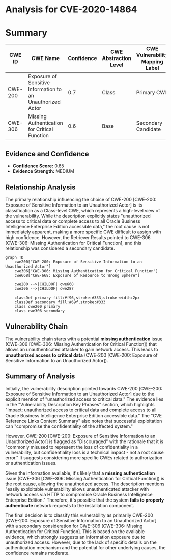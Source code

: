 # Analysis for CVE-2020-14864

# Summary
| CWE ID        | CWE Name                                                                    | Confidence | CWE Abstraction Level | CWE Vulnerability Mapping Label | CWE-Vulnerability Mapping Notes |
|---------------|-----------------------------------------------------------------------------|------------|-----------------------|---------------------------------|---------------------------------|
| CWE-200       | Exposure of Sensitive Information to an Unauthorized Actor                | 0.7        | Class                 | Primary CWE                     | Discouraged                      |
| CWE-306       | Missing Authentication for Critical Function                                | 0.6        | Base                  | Secondary Candidate             | Allowed                          |

## Evidence and Confidence

*   **Confidence Score:** 0.65
*   **Evidence Strength:** MEDIUM

## Relationship Analysis
The primary relationship influencing the choice of CWE-200 [CWE-200: Exposure of Sensitive Information to an Unauthorized Actor] is its classification as a Class-level CWE, which represents a high-level view of the vulnerability. While the description explicitly states "unauthorized access to critical data or complete access to all Oracle Business Intelligence Enterprise Edition accessible data," the root cause is not immediately apparent, making a more specific CWE difficult to assign with high confidence. However, the Retriever Results pointed to CWE-306 [CWE-306: Missing Authentication for Critical Function], and this relationship was considered a secondary candidate.

```mermaid
graph TD
    cwe200["CWE-200: Exposure of Sensitive Information to an Unauthorized Actor"]
    cwe306["CWE-306: Missing Authentication for Critical Function"]
    cwe668["CWE-668: Exposure of Resource to Wrong Sphere"]

    cwe200 -->|CHILDOF| cwe668
    cwe306 -->|CHILDOF| cwe287

    classDef primary fill:#f96,stroke:#333,stroke-width:2px
    classDef secondary fill:#69f,stroke:#333
    class cwe200 primary
    class cwe306 secondary
```

## Vulnerability Chain
The vulnerability chain starts with a potential **missing authentication** issue (CWE-306 [CWE-306: Missing Authentication for Critical Function]) that allows an unauthenticated attacker to gain network access. This leads to **unauthorized access to critical data** (CWE-200 [CWE-200: Exposure of Sensitive Information to an Unauthorized Actor]).

## Summary of Analysis
Initially, the vulnerability description pointed towards CWE-200 [CWE-200: Exposure of Sensitive Information to an Unauthorized Actor] due to the explicit mention of "unauthorized access to critical data." The evidence lies in the "Vulnerability Description Key Phrases" section, which highlights "impact: unauthorized access to critical data and complete access to all Oracle Business Intelligence Enterprise Edition accessible data." The "CVE Reference Links Content Summary" also notes that successful exploitation can "compromise the confidentiality of the affected system."

However, CWE-200 [CWE-200: Exposure of Sensitive Information to an Unauthorized Actor] is flagged as "Discouraged" with the rationale that it is "commonly misused to represent the loss of confidentiality in a vulnerability, but confidentiality loss is a technical impact - not a root cause error." It suggests considering more specific CWEs related to authorization or authentication issues.

Given the information available, it's likely that a **missing authentication** issue (CWE-306 [CWE-306: Missing Authentication for Critical Function]) is the root cause, allowing the unauthorized access. The description mentions "easily exploitable vulnerability allows unauthenticated attacker with network access via HTTP to compromise Oracle Business Intelligence Enterprise Edition." Therefore, it's possible that the system **fails to properly authenticate** network requests to the installation component.

The final decision is to classify this vulnerability as primarily CWE-200 [CWE-200: Exposure of Sensitive Information to an Unauthorized Actor] with a secondary consideration for CWE-306 [CWE-306: Missing Authentication for Critical Function]. This is based on the available evidence, which strongly suggests an information exposure due to unauthorized access. However, due to the lack of specific details on the authentication mechanism and the potential for other underlying causes, the confidence remains moderate.